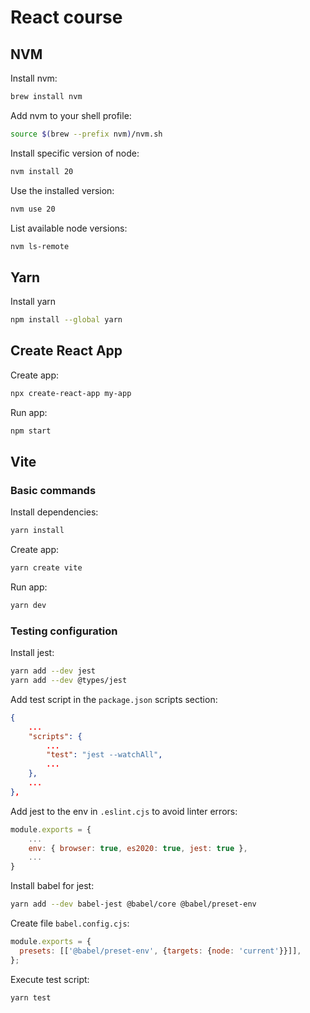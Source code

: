 # React course

## NVM

Install nvm:

```bash
brew install nvm
```

Add nvm to your shell profile:

```bash
source $(brew --prefix nvm)/nvm.sh
```

Install specific version of node:

```bash
nvm install 20
```

Use the installed version:

```bash
nvm use 20
```

List available node versions:

```bash
nvm ls-remote
```

## Yarn

Install yarn

```bash
npm install --global yarn
```

## Create React App

Create app:

```bash
npx create-react-app my-app
```

Run app:

```bash
npm start
```

## Vite

### Basic commands

Install dependencies:

```bash
yarn install
```

Create app:

```bash
yarn create vite
```

Run app:

```bash
yarn dev
```

### Testing configuration

Install jest:

```bash
yarn add --dev jest
yarn add --dev @types/jest
```

Add test script in the `package.json` scripts section:

```json
{
    ...
    "scripts": {
        ...
        "test": "jest --watchAll",
        ...
    },
    ...
},
```

Add jest to the env in `.eslint.cjs` to avoid linter errors:

```javascript
module.exports = {
    ...
    env: { browser: true, es2020: true, jest: true },
    ...
}
```

Install babel for jest:

```bash
yarn add --dev babel-jest @babel/core @babel/preset-env
```

Create file `babel.config.cjs`:

```javascript
module.exports = {
  presets: [['@babel/preset-env', {targets: {node: 'current'}}]],
};
```

Execute test script:

```bash
yarn test
```